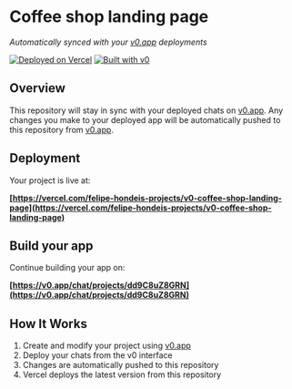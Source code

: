 # Coffee shop landing page

*Automatically synced with your [v0.app](https://v0.app) deployments*

[![Deployed on Vercel](https://img.shields.io/badge/Deployed%20on-Vercel-black?style=for-the-badge&logo=vercel)](https://vercel.com/felipe-hondeis-projects/v0-coffee-shop-landing-page)
[![Built with v0](https://img.shields.io/badge/Built%20with-v0.app-black?style=for-the-badge)](https://v0.app/chat/projects/dd9C8uZ8GRN)

## Overview

This repository will stay in sync with your deployed chats on [v0.app](https://v0.app).
Any changes you make to your deployed app will be automatically pushed to this repository from [v0.app](https://v0.app).

## Deployment

Your project is live at:

**[https://vercel.com/felipe-hondeis-projects/v0-coffee-shop-landing-page](https://vercel.com/felipe-hondeis-projects/v0-coffee-shop-landing-page)**

## Build your app

Continue building your app on:

**[https://v0.app/chat/projects/dd9C8uZ8GRN](https://v0.app/chat/projects/dd9C8uZ8GRN)**

## How It Works

1. Create and modify your project using [v0.app](https://v0.app)
2. Deploy your chats from the v0 interface
3. Changes are automatically pushed to this repository
4. Vercel deploys the latest version from this repository
